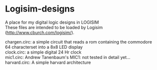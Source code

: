 # Logisim-designs
A place for my digital logic designs in LOGISIM  
These files are intended to be loaded by Logisim (http://www.cburch.com/logisim/).

chargen.circ: a simple circuit that reads a rom containing the commodore 64 characterset into a 8x8 LED display  
clock.circ: a simple digital 24 Hr clock  
mic1.circ: Andrew Tanenbaum's MIC1: not tested in detail yet...  
harvard.circ: A simple harvard architecture
